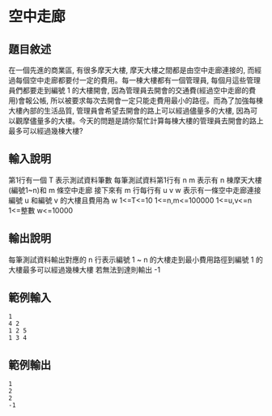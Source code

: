 # 空中走廊

## 題目敘述
在一個先進的商業區, 有很多摩天大樓, 摩天大樓之間都是由空中走廊連接的, 而經過每個空中走廊都要付一定的費用。每一棟大樓都有一個管理員, 每個月這些管理員們都要走到編號 1 的大樓開會, 因為管理員去開會的交通費(經過空中走廊的費用)會報公帳, 所以被要求每次去開會一定只能走費用最小的路徑。而為了加強每棟大樓內部的生活品質, 管理員會希望去開會的路上可以經過儘量多的大樓, 因為可以觀摩儘量多的大樓。今天的問題是請你幫忙計算每棟大樓的管理員去開會的路上最多可以經過幾棟大樓?

## 輸入說明
第1行有一個 T 表示測試資料筆數
每筆測試資料第1行有 n m 表示有 n 棟摩天大樓(編號1~n)和 m 條空中走廊
接下來有 m 行每行有 u v w 表示有一條空中走廊連接編號 u 和編號 v 的大樓且費用為 w
1<=T<=10
1<=n,m<=100000
1<=u,v<=n
1<=整數 w<=10000

## 輸出說明
每筆測試資料輸出對應的 n 行表示編號 1 ~ n 的大樓走到最小費用路徑到編號 1 的大樓最多可以經過幾棟大樓
若無法到達則輸出 -1

## 範例輸入
```
1
4 2
1 2 5 
1 3 4
```

## 範例輸出
```
1
2
2
-1
```
